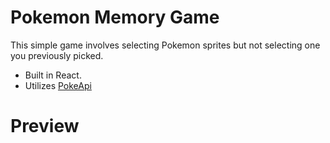# Pokemon Memory Game
This simple game involves selecting Pokemon sprites but not selecting one you previously picked.
- Built in React.
- Utilizes [PokeApi](https://pokeapi.co/)

# Preview